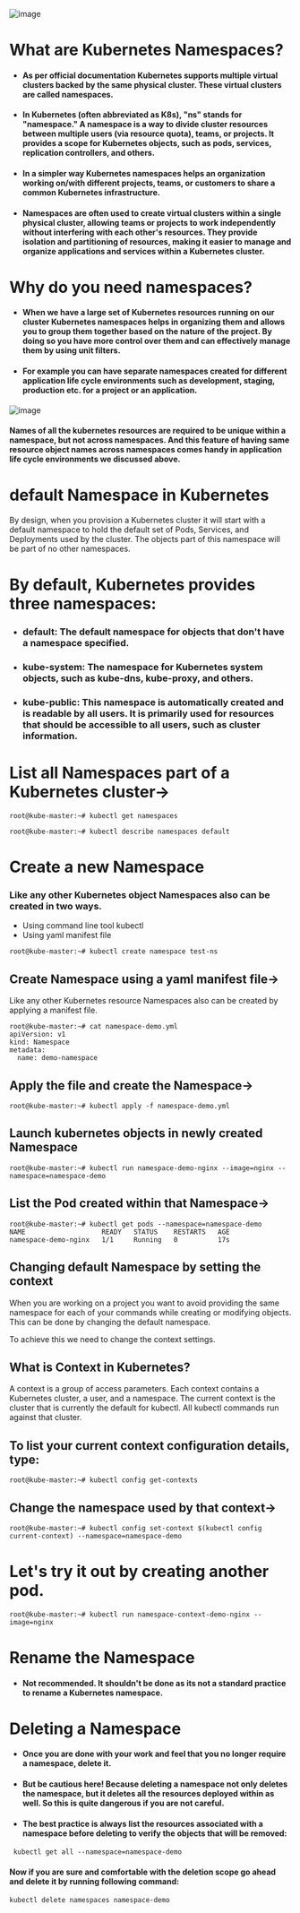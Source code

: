 ![image](https://github.com/awsbatch/my-k8s/assets/110165635/aedba413-dbf6-4e0b-867a-dbe7bc87ffb8)

# What are Kubernetes Namespaces?

- #### As per official documentation Kubernetes supports multiple virtual clusters backed by the same physical cluster. These virtual clusters are called namespaces.
- #### In Kubernetes (often abbreviated as K8s), "ns" stands for "namespace." A namespace is a way to divide cluster resources between multiple users (via resource quota), teams, or projects. It provides a scope for Kubernetes objects, such as pods, services, replication controllers, and others.
- #### In a simpler way Kubernetes namespaces helps an organization working on/with different projects, teams, or customers to share a common Kubernetes infrastructure.
- #### Namespaces are often used to create virtual clusters within a single physical cluster, allowing teams or projects to work independently without interfering with each other's resources. They provide isolation and partitioning of resources, making it easier to manage and organize applications and services within a Kubernetes cluster.

# Why do you need namespaces?

- #### When we have a large set of Kubernetes resources running on our cluster Kubernetes namespaces helps in organizing them and allows you to group them together based on the nature of the project. By doing so you have more control over them and can effectively manage them by using unit filters.

- #### For example you can have separate namespaces created for different application life cycle environments such as development, staging, production etc. for a project or an application.

![image](https://github.com/awsbatch/my-k8s/assets/110165635/df5119f6-f805-46d2-9dfc-90e7a11b6772)

#### Names of all the kubernetes resources are required to be unique within a namespace, but not across namespaces. And this feature of having same resource object names across namespaces comes handy in application life cycle environments we discussed above.

# default Namespace in Kubernetes

By design, when you provision a Kubernetes cluster it will start with a default namespace to hold the default set of Pods, Services, and Deployments used by the cluster. The objects part of this namespace will be part of no other namespaces.

# By default, Kubernetes provides three namespaces:

- ### default: The default namespace for objects that don't have a namespace specified.
- ### kube-system: The namespace for Kubernetes system objects, such as kube-dns, kube-proxy, and others.
- ### kube-public: This namespace is automatically created and is readable by all users. It is primarily used for resources that should be accessible to all users, such as cluster information.

# List all Namespaces part of a Kubernetes cluster->

```
root@kube-master:~# kubectl get namespaces
```

```
root@kube-master:~# kubectl describe namespaces default
```

# Create a new Namespace

### Like any other Kubernetes object Namespaces also can be created in two ways.
- Using command line tool kubectl
- Using yaml manifest file

```
root@kube-master:~# kubectl create namespace test-ns
```

## Create Namespace using a yaml manifest file->

Like any other Kubernetes resource Namespaces also can be created by applying a manifest file.

```
root@kube-master:~# cat namespace-demo.yml
apiVersion: v1
kind: Namespace
metadata:
  name: demo-namespace
```

## Apply the file and create the Namespace->
```
root@kube-master:~# kubectl apply -f namespace-demo.yml
```

## Launch kubernetes objects in newly created Namespace

```
root@kube-master:~# kubectl run namespace-demo-nginx --image=nginx --namespace=namespace-demo
```

## List the Pod created within that Namespace->

```
root@kube-master:~# kubectl get pods --namespace=namespace-demo
NAME                   READY   STATUS    RESTARTS   AGE
namespace-demo-nginx   1/1     Running   0          17s
```
## Changing default Namespace by setting the context

When you are working on a project you want to avoid providing the same namespace for each of your commands while creating or modifying objects. This can be done by changing the default namespace.

To achieve this we need to change the context settings.

## What is Context in Kubernetes?

A context is a group of access parameters. Each context contains a Kubernetes cluster, a user, and a namespace. The current context is the cluster that is currently the default for kubectl. All kubectl commands run against that cluster.

## To list your current context configuration details, type:

```
root@kube-master:~# kubectl config get-contexts
```

## Change the namespace used by that context->
```
root@kube-master:~# kubectl config set-context $(kubectl config current-context) --namespace=namespace-demo
```

# Let's try it out by creating another pod.

```
root@kube-master:~# kubectl run namespace-context-demo-nginx --image=nginx
```

# Rename the Namespace

- #### Not recommended. It shouldn't be done as its not a standard practice to rename a Kubernetes namespace.

# Deleting a Namespace
- #### Once you are done with your work and feel that you no longer require a namespace, delete it.

- #### But be cautious here! Because deleting a namespace not only deletes the namespace, but it deletes all the resources deployed within as well. So this is quite dangerous if you are not careful.

- #### The best practice is always list the resources associated with a namespace before deleting to verify the objects that will be removed:

```
 kubectl get all --namespace=namespace-demo
```
#### Now if you are sure and comfortable with the deletion scope go ahead and delete it by running following command:

```
kubectl delete namespaces namespace-demo
```
